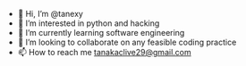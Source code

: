 - 👋 Hi, I’m @tanexy
- 👀 I’m interested in python and hacking
- 🌱 I’m currently learning software engineering
- 💞️ I’m looking to collaborate on any feasible coding practice
- 📫 How to reach me tanakaclive29@gmail.com

<!---
tanexy/tanexy is a ✨ special ✨ repository because its `README.md` (this file) appears on your GitHub profile.
You can click the Preview link to take a look at your changes.
--->
